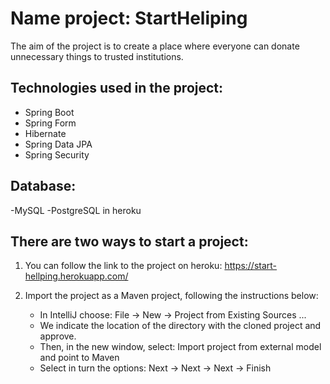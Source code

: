 # Name project: StartHeliping


The aim of the project is to create a place where everyone can donate unnecessary things to trusted institutions.


## Technologies used in the project:
  - Spring Boot
  - Spring Form
  - Hibernate
  - Spring Data JPA
  - Spring Security
## Database:
  -MySQL
  -PostgreSQL in heroku

## There are two ways to start a project:
1. You can follow the link to the project on heroku: https://start-hellping.herokuapp.com/
2. Import the project as a Maven project, following the instructions below:

     - In IntelliJ choose: File -> New -> Project from Existing Sources ...
     - We indicate the location of the directory with the cloned project and approve.
     - Then, in the new window, select: Import project from external model and point to Maven
     - Select in turn the options: Next -> Next -> Next -> Finish
